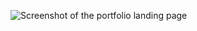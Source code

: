 ![Screenshot of the portfolio landing page](https://github.com/user-attachments/assets/a8ba485f-8cab-40f7-8960-c92cdebf4d93)
